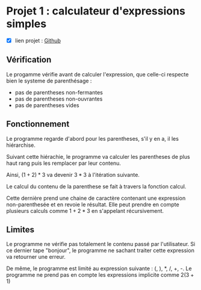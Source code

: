 # Projet 1 : calculateur d'expressions simples

- [x] lien projet : [Github](https://github.com/Spaceiii/expression_calculator/)

## Vérification

Le progamme vérifie avant de calculer l'expression, que celle-ci respecte bien le systeme de parenthésage :

- pas de parentheses non-fermantes
- pas de parentheses non-ouvrantes
- pas de parentheses vides

## Fonctionnement

Le programme regarde d'abord pour les parentheses, s'il y en a, il les hiérarchise.

Suivant cette hiérachie, le programme va calculer les parentheses de plus haut rang puis les remplacer par leur contenu.

Ainsi, $`(1+2)*3`$ va devenir $`3*3`$ à l'itération suivante.

Le calcul du contenu de la parenthese se fait à travers la fonction calcul.

Cette dernière prend une chaine de caractère contenant une expression non-parenthesée et en revoie le résultat. Elle peut prendre en compte plusieurs calculs comme $`1+2*3`$ en s'appelant récursivement.

## Limites 

Le programme ne vérifie pas totalement le contenu passé par l'utilisateur. Si ce dernier tape "bonjour", le programme ne sachant traiter cette expression va retourner une erreur.

De même, le programme est limité au expression suivante : (, ), *, /, +, -. Le programme ne prend pas en compte les expressions implicite comme $`2(3+1)`$
